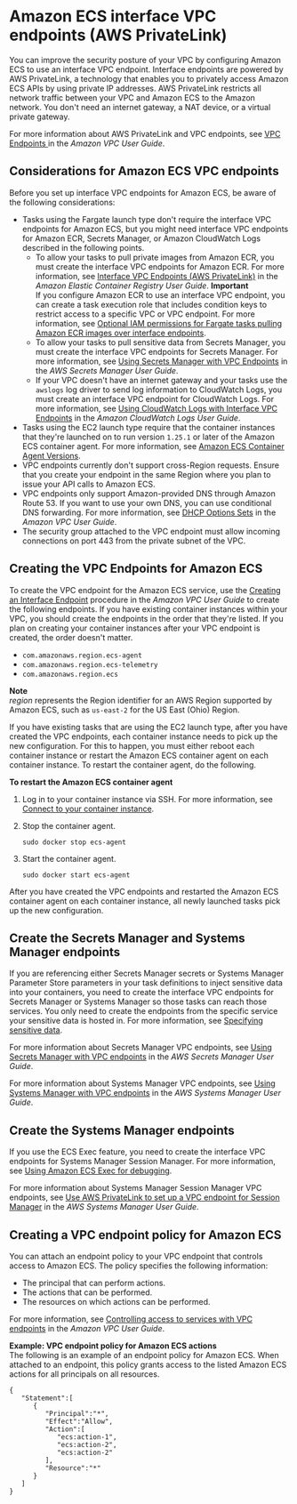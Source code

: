# Amazon ECS interface VPC endpoints \(AWS PrivateLink\)<a name="vpc-endpoints"></a>

You can improve the security posture of your VPC by configuring Amazon ECS to use an interface VPC endpoint\. Interface endpoints are powered by AWS PrivateLink, a technology that enables you to privately access Amazon ECS APIs by using private IP addresses\. AWS PrivateLink restricts all network traffic between your VPC and Amazon ECS to the Amazon network\. You don't need an internet gateway, a NAT device, or a virtual private gateway\.

For more information about AWS PrivateLink and VPC endpoints, see [VPC Endpoints ](https://docs.aws.amazon.com/vpc/latest/userguide/vpc-endpoints.html) in the *Amazon VPC User Guide*\.

## Considerations for Amazon ECS VPC endpoints<a name="ecs-vpc-endpoint-considerations"></a>

Before you set up interface VPC endpoints for Amazon ECS, be aware of the following considerations:
+ Tasks using the Fargate launch type don't require the interface VPC endpoints for Amazon ECS, but you might need interface VPC endpoints for Amazon ECR, Secrets Manager, or Amazon CloudWatch Logs described in the following points\.
  + To allow your tasks to pull private images from Amazon ECR, you must create the interface VPC endpoints for Amazon ECR\. For more information, see [Interface VPC Endpoints \(AWS PrivateLink\)](https://docs.aws.amazon.com/AmazonECR/latest/userguide/vpc-endpoints.html) in the *Amazon Elastic Container Registry User Guide*\.
**Important**  
If you configure Amazon ECR to use an interface VPC endpoint, you can create a task execution role that includes condition keys to restrict access to a specific VPC or VPC endpoint\. For more information, see [Optional IAM permissions for Fargate tasks pulling Amazon ECR images over interface endpoints](task_execution_IAM_role.md#task-execution-ecr-conditionkeys)\.
  + To allow your tasks to pull sensitive data from Secrets Manager, you must create the interface VPC endpoints for Secrets Manager\. For more information, see [Using Secrets Manager with VPC Endpoints](https://docs.aws.amazon.com/secretsmanager/latest/userguide/vpc-endpoint-overview.html) in the *AWS Secrets Manager User Guide*\.
  + If your VPC doesn't have an internet gateway and your tasks use the `awslogs` log driver to send log information to CloudWatch Logs, you must create an interface VPC endpoint for CloudWatch Logs\. For more information, see [Using CloudWatch Logs with Interface VPC Endpoints](https://docs.aws.amazon.com/AmazonCloudWatch/latest/logs/cloudwatch-logs-and-interface-VPC.html) in the *Amazon CloudWatch Logs User Guide*\.
+ Tasks using the EC2 launch type require that the container instances that they're launched on to run version `1.25.1` or later of the Amazon ECS container agent\. For more information, see [Amazon ECS Container Agent Versions](ecs-agent-versions.md)\.
+ VPC endpoints currently don't support cross\-Region requests\. Ensure that you create your endpoint in the same Region where you plan to issue your API calls to Amazon ECS\.
+ VPC endpoints only support Amazon\-provided DNS through Amazon Route 53\. If you want to use your own DNS, you can use conditional DNS forwarding\. For more information, see [DHCP Options Sets](https://docs.aws.amazon.com/vpc/latest/userguide/VPC_DHCP_Options.html) in the *Amazon VPC User Guide*\.
+ The security group attached to the VPC endpoint must allow incoming connections on port 443 from the private subnet of the VPC\.

## Creating the VPC Endpoints for Amazon ECS<a name="ecs-setting-up-vpc-create"></a>

To create the VPC endpoint for the Amazon ECS service, use the [Creating an Interface Endpoint](https://docs.aws.amazon.com/vpc/latest/userguide/vpce-interface.html#create-interface-endpoint) procedure in the *Amazon VPC User Guide* to create the following endpoints\. If you have existing container instances within your VPC, you should create the endpoints in the order that they're listed\. If you plan on creating your container instances after your VPC endpoint is created, the order doesn't matter\.
+ `com.amazonaws.region.ecs-agent`
+ `com.amazonaws.region.ecs-telemetry`
+ `com.amazonaws.region.ecs`

**Note**  
*region* represents the Region identifier for an AWS Region supported by Amazon ECS, such as `us-east-2` for the US East \(Ohio\) Region\.

If you have existing tasks that are using the EC2 launch type, after you have created the VPC endpoints, each container instance needs to pick up the new configuration\. For this to happen, you must either reboot each container instance or restart the Amazon ECS container agent on each container instance\. To restart the container agent, do the following\.<a name="procedure_restart_ecs_agent"></a>

**To restart the Amazon ECS container agent**

1. Log in to your container instance via SSH\. For more information, see [Connect to your container instance](instance-connect.md)\.

1. Stop the container agent\.

   ```
   sudo docker stop ecs-agent
   ```

1. Start the container agent\.

   ```
   sudo docker start ecs-agent
   ```

After you have created the VPC endpoints and restarted the Amazon ECS container agent on each container instance, all newly launched tasks pick up the new configuration\.

## Create the Secrets Manager and Systems Manager endpoints<a name="ecs-setting-up-secrets"></a>

If you are referencing either Secrets Manager secrets or Systems Manager Parameter Store parameters in your task definitions to inject sensitive data into your containers, you need to create the interface VPC endpoints for Secrets Manager or Systems Manager so those tasks can reach those services\. You only need to create the endpoints from the specific service your sensitive data is hosted in\. For more information, see [Specifying sensitive data](specifying-sensitive-data.md)\.

For more information about Secrets Manager VPC endpoints, see [Using Secrets Manager with VPC endpoints](https://docs.aws.amazon.com/secretsmanager/latest/userguide/vpc-endpoint-overview.html) in the *AWS Secrets Manager User Guide*\.

For more information about Systems Manager VPC endpoints, see [Using Systems Manager with VPC endpoints](https://docs.aws.amazon.com/systems-manager/latest/userguide/setup-create-vpc.html) in the *AWS Systems Manager User Guide*\.

## Create the Systems Manager endpoints<a name="ecs-vpc-endpoint-ecsexec"></a>

If you use the ECS Exec feature, you need to create the interface VPC endpoints for Systems Manager Session Manager\. For more information, see [Using Amazon ECS Exec for debugging](ecs-exec.md)\.

For more information about Systems Manager Session Manager VPC endpoints, see [Use AWS PrivateLink to set up a VPC endpoint for Session Manager](https://docs.aws.amazon.com/systems-manager/latest/userguide/session-manager-getting-started-privatelink.html) in the *AWS Systems Manager User Guide*\.

## Creating a VPC endpoint policy for Amazon ECS<a name="vpc-endpoint-policy"></a>

You can attach an endpoint policy to your VPC endpoint that controls access to Amazon ECS\. The policy specifies the following information:
+ The principal that can perform actions\.
+ The actions that can be performed\.
+ The resources on which actions can be performed\.

For more information, see [Controlling access to services with VPC endpoints](https://docs.aws.amazon.com/vpc/latest/userguide/vpc-endpoints-access.html) in the *Amazon VPC User Guide*\. 

**Example: VPC endpoint policy for Amazon ECS actions**  
The following is an example of an endpoint policy for Amazon ECS\. When attached to an endpoint, this policy grants access to the listed Amazon ECS actions for all principals on all resources\.

```
{
   "Statement":[
      {
         "Principal":"*",
         "Effect":"Allow",
         "Action":[
            "ecs:action-1",
            "ecs:action-2",
            "ecs:action-2"
         ],
         "Resource":"*"
      }
   ]
}
```